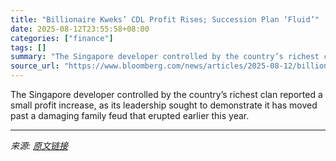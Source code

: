 ```yaml
---
title: "Billionaire Kweks’ CDL Profit Rises; Succession Plan ‘Fluid’"
date: 2025-08-12T23:55:58+08:00
categories: ["finance"]
tags: []
summary: "The Singapore developer controlled by the country’s richest clan reported a small profit increase, as its leadership sought to demonstrate it has moved past a damaging family feud that erupted earlier"
source_url: "https://www.bloomberg.com/news/articles/2025-08-12/billionaire-kweks-cdl-sees-muted-profit-rise-after-family-feud"
---
```


The Singapore developer controlled by the country’s richest clan reported a small profit increase, as its leadership sought to demonstrate it has moved past a damaging family feud that erupted earlier this year.

---

*来源: [原文链接](https://www.bloomberg.com/news/articles/2025-08-12/billionaire-kweks-cdl-sees-muted-profit-rise-after-family-feud)*

